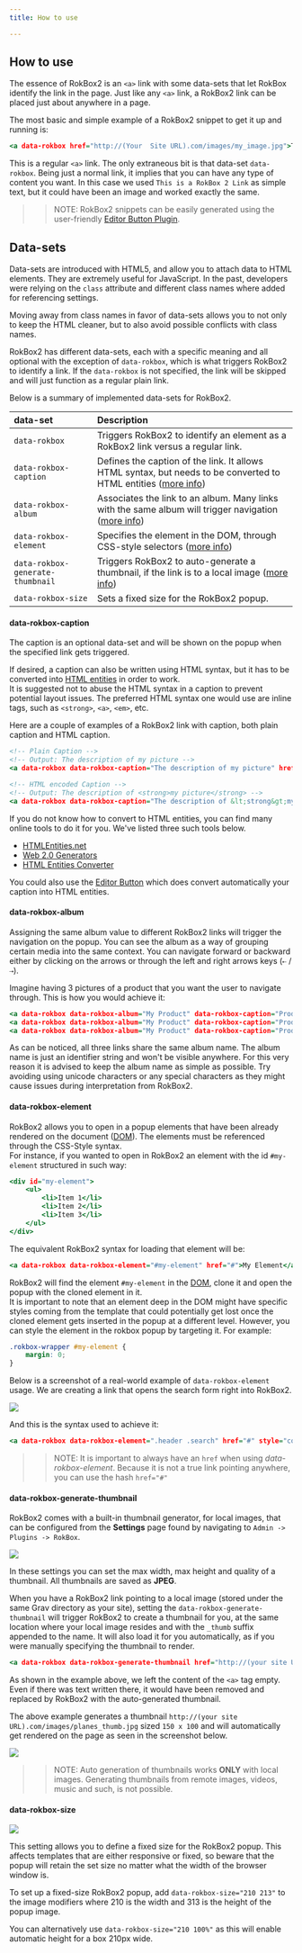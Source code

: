 ```yaml
---
title: How to use

---
```


How to use
-----

The essence of RokBox2 is an `<a>` link with some data-sets that let RokBox identify the link in the page. Just like any `<a>` link, a RokBox2 link can be placed just about anywhere in a page.

The most basic and simple example of a RokBox2 snippet to get it up and running is:

~~~ .html
<a data-rokbox href="http://(Your  Site URL).com/images/my_image.jpg">This is a RokBox 2 Link</a>
~~~

This is a regular `<a>` link. The only extraneous bit is that data-set `data-rokbox`. Being just a normal link, it implies that you can have any type of content you want. In this case we used `This is a RokBox 2 Link` as simple text, but it could have been an image and worked exactly the same.

>> NOTE: RokBox2 snippets can be easily generated using the user-friendly [Editor Button Plugin][editor-button].

Data-sets
---------

Data-sets are introduced with HTML5, and allow you to attach data to HTML elements. They are extremely useful for JavaScript. In the past, developers were relying on the `class` attribute and different class names where added for referencing settings.

Moving away from class names in favor of data-sets allows you to not only to keep the HTML cleaner, but to also avoid possible conflicts with class names.

RokBox2 has different data-sets, each with a specific meaning and all optional with the exception of `data-rokbox`, which is what triggers RokBox2 to identify a link. If the `data-rokbox` is not specified, the link will be skipped and will just function as a regular plain link.

Below is a summary of implemented data-sets for RokBox2.

| data-set                         | Description                                                                                                                          |  
| :------------------------------- | :----------------------------------------------------------------------------------------------------------------------------------- |  
| `data-rokbox`                    | Triggers RokBox2 to identify an element as a RokBox2 link versus a regular link.                                                     |  
| `data-rokbox-caption`            | Defines the caption of the link. It allows HTML syntax, but needs to be converted to HTML entities ([more info][data-rokbox-caption]) |  
| `data-rokbox-album`              | Associates the link to an album. Many links with the same album will trigger navigation ([more info][data-rokbox-album])             |  
| `data-rokbox-element`            | Specifies the element in the DOM, through CSS-style selectors ([more info][data-rokbox-element])                                     |  
| `data-rokbox-generate-thumbnail` | Triggers RokBox2 to auto-generate a thumbnail, if the link is to a local image ([more info][data-rokbox-generate-thumbnail])         |  
| `data-rokbox-size` | Sets a fixed size for the RokBox2 popup. |

#### data-rokbox-caption

The caption is an optional data-set and will be shown on the popup when the specified link gets triggered.

If desired, a caption can also be written using HTML syntax, but it has to be converted into [HTML entities][html_entities] in order to work.  
It is suggested not to abuse the HTML syntax in a caption to prevent potential layout issues. The preferred HTML syntax one would use are inline tags, such as `<strong>`, `<a>`, `<em>`, etc.

Here are a couple of examples of a RokBox2 link with caption, both plain caption and HTML caption.

~~~ .html
<!-- Plain Caption -->
<!-- Output: The description of my picture -->
<a data-rokbox data-rokbox-caption="The description of my picture" href="http://(Your  Site URL).com/images/my_image.jpg">RokBox 2 Plain Caption</a>
~~~

~~~ .html
<!-- HTML encoded Caption -->
<!-- Output: The description of <strong>my picture</strong> -->
<a data-rokbox data-rokbox-caption="The description of &lt;strong&gt;my picture&lt;/strong&gt;" href="http://(Your  Site URL).com/images/my_image.jpg">RokBox 2 HTML Caption</a>
~~~

If you do not know how to convert to HTML entities, you can find many online tools to do it for you. We've listed three such tools below.

* [HTMLEntities.net][convert_1]
* [Web 2.0 Generators][convert_2]
* [HTML Entities Converter][convert_3]

You could also use the [Editor Button][editor-button] which does convert automatically your caption into HTML entities.


#### data-rokbox-album

Assigning the same album value to different RokBox2 links will trigger the navigation on the popup. You can see the album as a way of grouping certain media into the same context. You can navigate forward or backward either by clicking on the arrows or through the left and right arrows keys (`⇠` / `⇢`).

Imagine having 3 pictures of a product that you want the user to  navigate through. This is how you would achieve it:

~~~ .html
<a data-rokbox data-rokbox-album="My Product" data-rokbox-caption="Product Front View" href="http://(Your Site URL).com/images/product1.jpg">Product 1</a>
<a data-rokbox data-rokbox-album="My Product" data-rokbox-caption="Product Side View" href="http://(Your Site URL).com/images/product2.jpg">Product 2</a>
<a data-rokbox data-rokbox-album="My Product" data-rokbox-caption="Product Back View" href="http://(Your Site URL).com/images/product3.jpg">Product 3</a>
~~~

As can be noticed, all three links share the same album name. The album name is just an identifier string and won't be visible anywhere. For this very reason it is advised to keep the album name as simple as possible. Try avoiding using unicode characters or any special characters as they might cause issues during interpretation from RokBox2.


#### data-rokbox-element

RokBox2 allows you to open in a popup elements that have been already rendered on the document ([DOM][dom_specs]). The elements must be referenced through the CSS-Style syntax.  
For instance, if you wanted to open in RokBox2 an element with the id `#my-element` structured in such way:

~~~ .html
<div id="my-element">
    <ul>
        <li>Item 1</li>
        <li>Item 2</li>
        <li>Item 3</li>
    </ul>
</div>
~~~

The equivalent RokBox2 syntax for loading that element will be:

~~~ .html
<a data-rokbox data-rokbox-element="#my-element" href="#">My Element</a>
~~~

RokBox2 will find the element `#my-element` in the [DOM][dom_specs], clone it and open the popup with the cloned element in it.  
It is important to note that an element deep in the DOM might have specific styles coming from the template that could potentially get lost once the cloned element gets inserted in the popup at a different level. However, you can style the element in the rokbox popup by targeting it. For example:

~~~ .css
.rokbox-wrapper #my-element {
    margin: 0;
} 
~~~

Below is a screenshot of a real-world example of `data-rokbox-element` usage. We are creating a link that opens the search form right into RokBox2. 

![][rokbox2-data-element]

And this is the syntax used to achieve it:

~~~ .html
<a data-rokbox data-rokbox-element=".header .search" href="#" style="color: red"><h3>Search in RokBox 2!</h3></a>
~~~

>> NOTE: It is important to always have an `href` when using _data-rokbox-element_. Because it is not a true link pointing anywhere, you can use the hash `href="#"` 


#### data-rokbox-generate-thumbnail

RokBox2 comes with a built-in thumbnail generator, for local images, that can be configured from the **Settings** page found by navigating to `Admin -> Plugins -> RokBox`.

![][settings]

In these settings you can set the max width, max height and quality of a thumbnail. All thumbnails are saved as **JPEG**.

When you have a RokBox2 link pointing to a local image (stored under the same Grav directory as your site), setting the `data-rokbox-generate-thumbnail` will trigger RokBox2 to create a thumbnail for you, at the same location where your local image resides and with the `_thumb` suffix appended to the name. It will also load it for you automatically, as if you were manually specifying the thumbnail to render.

~~~ .html
<a data-rokbox data-rokbox-generate-thumbnail href="http://(your site URL).com/images/planes.jpg"></a>
~~~

As shown in the example above, we left the content of the `<a>` tag empty. Even if there was text written there, it would have been removed and replaced by RokBox2 with the auto-generated thumbnail.

The above example generates a thumbnail `http://(your site URL).com/images/planes_thumb.jpg` sized `150 x 100` and will automatically get rendered on the page as seen in the screenshot below.

![][rokbox2-generated-thumb]

>> NOTE: Auto generation of thumbnails works **ONLY** with local images. Generating thumbnails from remote images, videos, music and such, is not possible. 

#### data-rokbox-size

![][size]

This setting allows you to define a fixed size for the RokBox2 popup. This affects templates that are either responsive or fixed, so beware that the popup will retain the set size no matter what the width of the browser window is.

To set up a fixed-size RokBox2 popup, add `data-rokbox-size="210 213"` to the image modifiers where 210 is the width and 313 is the height of the popup image.

You can alternatively use `data-rokbox-size="210 100%"` as this will enable automatic height for a box 210px wide.

[editor-button]: editor_button.md
[data-rokbox-caption]: #data-rokbox-caption
[data-rokbox-album]: #data-rokbox-album
[data-rokbox-element]: #data-rokbox-element
[data-rokbox-generate-thumbnail]: #data-rokbox-generate-thumbnail
[html_entities]: http://www.w3schools.com/html/html_entities.asp
[convert_1]: http://htmlentities.net/
[convert_2]: http://www.web2generators.com/html/entities
[convert_3]: http://spacefem.com/tutorials/makecode.php
[dom_specs]: http://www.w3.org/TR/DOM-Level-2-Core/introduction.html
[rokbox2-data-element]: assets/rokbox2-data-rokbox-element.png
[settings]: assets/settings.jpg
[rokbox2-generated-thumb]: assets/rokbox2-generated-thumb.png
[size]: assets/size.jpg
